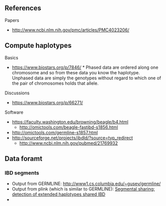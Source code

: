 ## References

Papers

* http://www.ncbi.nlm.nih.gov/pmc/articles/PMC4023206/

## Compute haplotypes

Basics

* https://www.biostars.org/p/7846/
      * Phased data are ordered along one chromosome and so from these data you know the haplotype. Unphased data are
        simply the genotypes without regard to which one of the pair of chromosomes holds that allele.

Discussions

* https://www.biostars.org/p/66271/

Software

* https://faculty.washington.edu/browning/beagle/b4.html
    * http://omictools.com/beagle-fastibd-s1856.html
* http://omictools.com/germline-s1857.html
* http://sourceforge.net/projects/ibdld/?source=typ_redirect
    * http://www.ncbi.nlm.nih.gov/pubmed/21769932

## Data foramt

### IBD segments

* Output from GERMLINE: http://www1.cs.columbia.edu/~gusev/germline/
* Output from plink (which is similar to GERMLINE): [Segmental sharing: detection of extended haplotypes shared IBD](http://pngu.mgh.harvard.edu/~purcell/plink/ibdibs.shtml#segments)
* 
